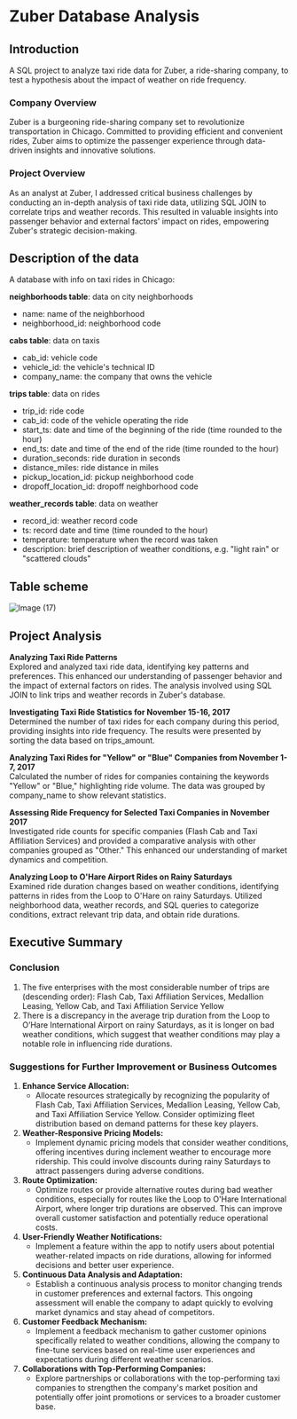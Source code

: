 # Zuber Database Analysis
## Introduction
A SQL project to analyze taxi ride data for Zuber, a ride-sharing company, to test a hypothesis about the impact of weather on ride frequency.    
### Company Overview
Zuber is a burgeoning ride-sharing company set to revolutionize transportation in Chicago. Committed to providing efficient and convenient rides, Zuber aims to optimize the passenger experience through data-driven insights and innovative solutions.   
### Project Overview
As an analyst at Zuber, I addressed critical business challenges by conducting an in-depth analysis of taxi ride data, utilizing SQL JOIN to correlate trips and weather records. This resulted in valuable insights into passenger behavior and external factors' impact on rides, empowering Zuber's strategic decision-making.    

## Description of the data 
A database with info on taxi rides in Chicago:  

**neighborhoods table**: data on city neighborhoods  
- name: name of the neighborhood  
- neighborhood_id: neighborhood code  

**cabs table**: data on taxis   
- cab_id: vehicle code  
- vehicle_id: the vehicle's technical ID  
- company_name: the company that owns the vehicle  

**trips table**: data on rides  
- trip_id: ride code  
- cab_id: code of the vehicle operating the ride  
- start_ts: date and time of the beginning of the ride (time rounded to the hour)  
- end_ts: date and time of the end of the ride (time rounded to the hour)  
- duration_seconds: ride duration in seconds  
- distance_miles: ride distance in miles  
- pickup_location_id: pickup neighborhood code  
- dropoff_location_id: dropoff neighborhood code   

**weather_records table**: data on weather  
- record_id: weather record code  
- ts: record date and time (time rounded to the hour)  
- temperature: temperature when the record was taken  
- description: brief description of weather conditions, e.g. "light rain" or "scattered clouds"

## Table scheme
![Image (17)](https://github.com/chiangsuanne/Zuber-Database-Analysis/assets/108243961/e731db81-278b-4a10-a286-d49e9a127f7f)

## Project Analysis
**Analyzing Taxi Ride Patterns**    
Explored and analyzed taxi ride data, identifying key patterns and preferences. This enhanced our understanding of passenger behavior and the impact of external factors on rides. The analysis involved using SQL JOIN to link trips and weather records in Zuber's database.    

**Investigating Taxi Ride Statistics for November 15-16, 2017**    
Determined the number of taxi rides for each company during this period, providing insights into ride frequency. The results were presented by sorting the data based on trips_amount.    

**Analyzing Taxi Rides for "Yellow" or "Blue" Companies from November 1-7, 2017**    
Calculated the number of rides for companies containing the keywords "Yellow" or "Blue," highlighting ride volume. The data was grouped by company_name to show relevant statistics.    

**Assessing Ride Frequency for Selected Taxi Companies in November 2017**    
Investigated ride counts for specific companies (Flash Cab and Taxi Affiliation Services) and provided a comparative analysis with other companies grouped as "Other." This enhanced our understanding of market dynamics and competition.    

**Analyzing Loop to O'Hare Airport Rides on Rainy Saturdays**    
Examined ride duration changes based on weather conditions, identifying patterns in rides from the Loop to O'Hare on rainy Saturdays. Utilized neighborhood data, weather records, and SQL queries to categorize conditions, extract relevant trip data, and obtain ride durations.    

## Executive Summary
### Conclusion
1. The five enterprises with the most considerable number of trips are (descending order): Flash Cab, Taxi Affiliation Services, Medallion Leasing, Yellow Cab, and Taxi Affiliation Service Yellow
2. There is a discrepancy in the average trip duration from the Loop to O’Hare International Airport on rainy Saturdays, as it is longer on bad weather conditions, which suggest that weather conditions may play a notable role in influencing ride durations.  
### Suggestions for Further Improvement or Business Outcomes 
1. **Enhance Service Allocation:**  
    - Allocate resources strategically by recognizing the popularity of Flash Cab, Taxi Affiliation Services, Medallion Leasing, Yellow Cab, and Taxi Affiliation Service Yellow. Consider optimizing fleet distribution based on demand patterns for these key players.  
2. **Weather-Responsive Pricing Models:**  
    - Implement dynamic pricing models that consider weather conditions, offering incentives during inclement weather to encourage more ridership. This could involve discounts during rainy Saturdays to attract passengers during adverse conditions.  
3. **Route Optimization:**  
    - Optimize routes or provide alternative routes during bad weather conditions, especially for routes like the Loop to O'Hare International Airport, where longer trip durations are observed. This can improve overall customer satisfaction and potentially reduce operational costs.  
4. **User-Friendly Weather Notifications:**  
    - Implement a feature within the app to notify users about potential weather-related impacts on ride durations, allowing for informed decisions and better user experience.
5. **Continuous Data Analysis and Adaptation:**
    - Establish a continuous analysis process to monitor changing trends in customer preferences and external factors. This ongoing assessment will enable the company to adapt quickly to evolving market dynamics and stay ahead of competitors.
6. **Customer Feedback Mechanism:**
    - Implement a feedback mechanism to gather customer opinions specifically related to weather conditions, allowing the company to fine-tune services based on real-time user experiences and expectations during different weather scenarios.
7. **Collaborations with Top-Performing Companies:**  
    - Explore partnerships or collaborations with the top-performing taxi companies to strengthen the company's market position and potentially offer joint promotions or services to a broader customer base.  
